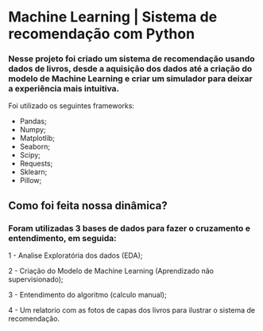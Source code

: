# Machine Learning | Sistema de recomendação com Python


### Nesse projeto foi criado um sistema de recomendação usando dados de livros, desde a aquisição dos dados até a criação do modelo de Machine Learning e criar um simulador para deixar a experiência mais intuitiva.

Foi utilizado os seguintes frameworks:

- Pandas;
- Numpy;
- Matplotlib;
- Seaborn;
- Scipy;
- Requests;
- Sklearn;
- Pillow;

## Como foi feita nossa dinâmica?

### Foram utilizadas 3 bases de dados para fazer o cruzamento e entendimento, em seguida:

1 - Analise Exploratória dos dados (EDA);

2 - Criação do Modelo de Machine Learning (Aprendizado não supervisionado);

3 - Entendimento do algoritmo (calculo manual);

4 - Um relatorio com as fotos de capas dos livros para ilustrar o sistema de recomendação.
